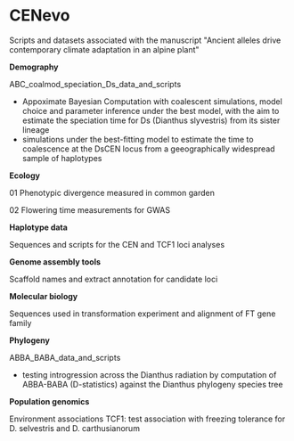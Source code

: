# CENevo
Scripts and datasets associated with the manuscript "Ancient alleles drive contemporary climate adaptation in an alpine plant"

**Demography**

ABC_coalmod_speciation_Ds_data_and_scripts

- Appoximate Bayesian Computation with coalescent simulations, model choice and parameter inference under the best model, with the aim to estimate the speciation time for Ds (Dianthus slyvestris) from its sister lineage 
- simulations under the best-fitting model to estimate the time to coalescence at the DsCEN locus from a geeographically widespread sample of haplotypes


**Ecology**

01 Phenotypic divergence measured in common garden

02 Flowering time measurements for GWAS



**Haplotype data**

Sequences and scripts for the CEN and TCF1 loci analyses


**Genome assembly tools**

Scaffold names and extract annotation for candidate loci


**Molecular biology**

Sequences used in transformation experiment and alignment of FT gene family



**Phylogeny**

ABBA_BABA_data_and_scripts

- testing introgression across the Dianthus radiation by computation of ABBA-BABA (D-statistics) against the Dianthus phylogeny species tree


**Population genomics**

Environment associations TCF1: test association with freezing tolerance for D. selvestris and D. carthusianorum
